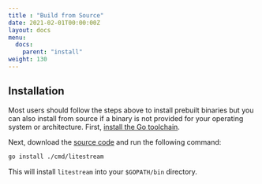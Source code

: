 ```yaml
---
title : "Build from Source"
date: 2021-02-01T00:00:00Z
layout: docs
menu:
  docs:
    parent: "install"
weight: 130
---
```


## Installation

Most users should follow the steps above to install prebuilt binaries but you
can also install from source if a binary is not provided for your operating
system or architecture. First, [install the Go toolchain](https://golang.org/dl/).

Next, download the [source code](https://github.com/benbjohnson/litestream) and
run the following command:

```sh
go install ./cmd/litestream
```

This will install `litestream` into your `$GOPATH/bin` directory.

